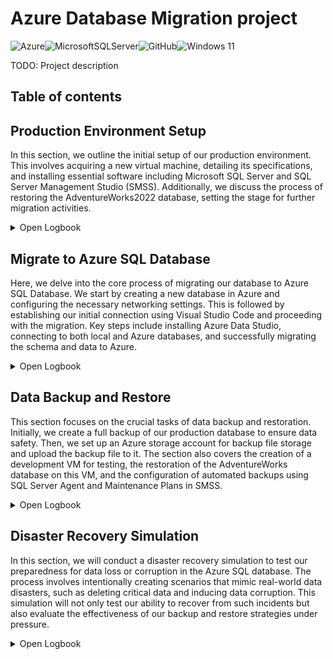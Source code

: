 # Azure Database Migration project
![Azure](https://img.shields.io/badge/azure-%230072C6.svg?style=for-the-badge&logo=microsoftazure&logoColor=white)![MicrosoftSQLServer](https://img.shields.io/badge/Microsoft%20SQL%20Server-CC2927?style=for-the-badge&logo=microsoft%20sql%20server&logoColor=white)![GitHub](https://img.shields.io/badge/github-%23121011.svg?style=for-the-badge&logo=github&logoColor=white)![Windows 11](https://img.shields.io/badge/Windows%2011-%230079d5.svg?style=for-the-badge&logo=Windows%2011&logoColor=white)

TODO: Project description


## Table of contents


## Production Environment Setup
In this section, we outline the initial setup of our production environment. This involves acquiring a new virtual machine, detailing its specifications, and installing essential software including Microsoft SQL Server and SQL Server Management Studio (SMSS). Additionally, we discuss the process of restoring the AdventureWorks2022 database, setting the stage for further migration activities.

<details>
  <summary>Open Logbook</summary>
  <br/><br/>

**VM Acquisition**: Obtained a Virtual Machine named `production-vm`.

**Specs**: 
- **OS**: Windows 11 Pro 2h22
- **Size**: Standard_B2ms

**Software Installation**:
  - Installed Microsoft SQL Server.
  - Installed SQL Server Management Studio (SMSS).

**Database Restoration**:
  - Restored AdventureWorks2022 database from a backup file.

*Figure 2.1: Object explorer displaying the AdventureWorks2022 database*
![Object explorer displaying the AdventureWorks2022 database](assets/2.1-OE-after-backup.png)

</details>

## Migrate to Azure SQL Database
Here, we delve into the core process of migrating our database to Azure SQL Database. We start by creating a new database in Azure and configuring the necessary networking settings. This is followed by establishing our initial connection using Visual Studio Code and proceeding with the migration. Key steps include installing Azure Data Studio, connecting to both local and Azure databases, and successfully migrating the schema and data to Azure.
<details>
  <summary>Open Logbook</summary>
  <br/><br/>

**Azure Database Creation**: 
  - Created database `aw-database` on `aw-production-server.database.windows.net`.
**Networking Setup**: 
  - Configured firewall rule in Azure (aw-production-server > Networking) to allow local machine connection.
**Initial Connection**:
  - Connected to the Azure database using Visual Studio Code.

*Figure 3.1: Visual Studio Code displaying connection to Azure SQL Database*
![Visual Studio Code displaying connection to Azure SQL Database](assets/3.1-VSC-SQLconnection.png)

**Tool Installation and Connection**:
  - Downloaded and installed Azure Data Studio.
  - Established connections to both local and Azure databases.
  
**Schema Migration**:
  - Migrated schema from the local SQL database to Azure using SQL Server Schema Compare in Azure Data Studio.

*Figure 3.2: Showing successful schema migration*
![Azure SQL Database schema migration](assets/3.2-Azure-schema-migration.png)

**Data Migration**:
  - Set up a Database Migration service in Azure and registered an Integration Runtime.
  - Migrated data to Azure database using Azure SQL Migration in Azure Data Studio. Migration confirmed successful.


*Figure 3.3: Showing successful data migration*
![Azure SQL Database data migration](assets/3.3-Azure-data-migration.png)


*Figure 3.4: Query made on Azure SQL database confirming migration*
![Azure SQL Database data migration query result](assets/3.4-Azure-data-migration-query.png)

The database has been migrated to Azure!
</details>

## Data Backup and Restore
This section focuses on the crucial tasks of data backup and restoration. Initially, we create a full backup of our production database to ensure data safety. Then, we set up an Azure storage account for backup file storage and upload the backup file to it. The section also covers the creation of a development VM for testing, the restoration of the AdventureWorks database on this VM, and the configuration of automated backups using SQL Server Agent and Maintenance Plans in SMSS.

<details>
  <summary>Open Logbook</summary>
  <br/><br/>

**Backup Creation**: Generated full backup of `production-vm` database.

*Figure 4.1: On-premise database backup*  
![Successful backup of on-premise database](assets/4.1-successful-backup.png)

**Azure Storage Setup**: Configured `awproductionstorage` for backup storage.

**Backup Upload**: Uploaded backup file to `onpremisebackup` container.

*Figure 4.2: `onpremisebackup` storage container contents*  
![Blob storage of storage container](assets/4.2-onpremicebackup.png)

**Development VM Setup**: Created `development-vm` for testing.

**Specs**: 
- **OS**: Windows 11 Pro 2h22
- **Size**: Standard_B2ms

**Software Installation**:
  - Installed Microsoft SQL Server.
  - Installed SQL Server Management Studio (SMSS).

**Software Installation**: Installed SQL Server and SMSS.

**Database Restoration**: Restored AdventureWorks database on `development-vm`.

*Figure 4.3: Restored database on development VM*  
![Backup of database on development vm](assets/4.3-dev-backup.png)

**Automated Backup Configuration**:
  1. Activated SQL Server Agent.
  2. Created SQL Server Credentials for Azure storage.
  3. Verified credentials in SMSS.
  
*Figure 4.4: Azure Storage credentials in SMSS*  
![Showing Azure Storage credentials](assets/4.4-creds.png)

  4. Configured `Scheduled Backup` via Maintenance Plan Wizard.
  5. Set backup schedule: Weekly on Saturdays at 12:00 AM.
  6. Directed backups to Azure storage container.

*Figure 4.5: Backup destination configuration*  
![Showing database backup destination](assets/4.5-backup-destination.png)

  7. Validated backup by manual execution and Azure storage check.

*Figure 4.6: Backup validation*  
![Showing both storage container with backup (left) and the successful execution of maintenance plan (right)](assets/4.6-scheduled-backup-working.png)

</details>

## Disaster Recovery Simulation

In this section, we will conduct a disaster recovery simulation to test our preparedness for data loss or corruption in the Azure SQL database. The process involves intentionally creating scenarios that mimic real-world data disasters, such as deleting critical data and inducing data corruption. This simulation will not only test our ability to recover from such incidents but also evaluate the effectiveness of our backup and restore strategies under pressure.

<details>
  <summary>Open Logbook</summary>
  <br/><br/>

### Simulating data loss and corruption

To simulate data loss, I plan to delete all entries in the `Production.ProductInventory` table and the `Purchasing.Vendor` table. To mimic data corruption, I will modify the `Purchasing.Vendor` table by setting all `AccountNumbers` to NULL. This will be done by executing the following queries:


```
DELETE FROM Production.ProductInventory;;
```

```
UPDATE Purchasing.Vendor
SET Name = 'ABCDEF';
```
*Figure 5.1: Purchasing.vendor table before (left) and after (right) data corruption*
![Purchasing.vendor table before (left) and after (right) data corruption](assets/5.1-purchasingvendor.png)

*Figure 5.2: Production.ProductInventory table before (left) and after (right) data loss*
![Production.ProductInventory table before (left) and after (right) data loss](assets/5.2-productInventory.png)

### Restoring Database
To restore the database I went onto the Azure portal, and into the `aw-database` and select Restore.

From here I select the restore point to midnight the same day, before the deletion and corruption occurred and set the databases name to `aw-database-restored`.

To then check these I ran a `SELECT * FROM table` query.

*Figure 5.3: Production.ProductInventory table after restoration*
![Production.ProductInventory table after restoration](assets/5.3-productInventory.png)

*Figure 5.4: Purchasing.vendor table after restoration*
![Purchasing.vendor table after restoration](assets/5.4-purchasingvendor.png)

</details>
